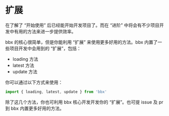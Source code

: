 # 扩展

在了解了 “开始使用” 后已经能开始开发项目了。而在 “进阶” 中将会有不少项目开发中有用的方法来进一步提供效率。

bbx 的核心很简单，但是你能利用 “扩展” 来使用更多好用的方法。bbx 内置了一些项目开发中会用到的 “扩展”，包括：

- loading 方法
- latest 方法
- update 方法

你可以通过以下方式来使用：

```jsx
import { loading, latest, update } from 'bbx'
```

除了这几个方法，你也可利用 bbx 核心开发开发你的 “扩展”。也可提 issue 及 pr 到 bbx 内置更多好用的方法。 